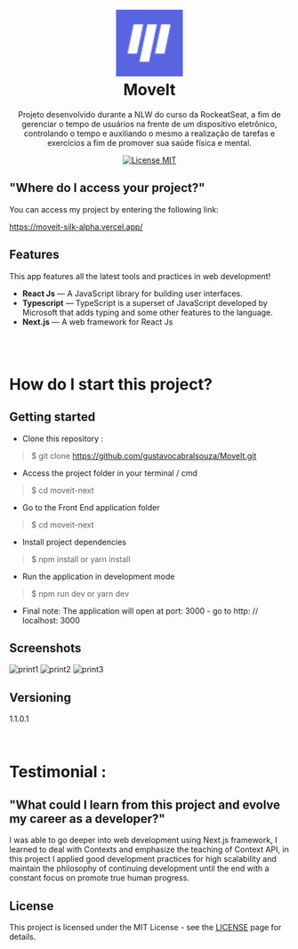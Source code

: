 <h1 align="center">
<br>
    <img src="https://github.com/gustavocabralsouza/MoveIt/blob/master/public/favicon.png" alt="MoveIt" width="120">
  

  
<br>
MoveIt
</h1>

<p align="center">Projeto desenvolvido durante a NLW do curso da RockeatSeat, a fim de gerenciar o tempo de usuários na frente de um dispositivo eletrônico, controlando o tempo e auxiliando o mesmo a realização de tarefas e exercícios a fim de promover sua saúde física e mental.</p>

<p align="center">
  <a href="https://opensource.org/licenses/MIT">
    <img src="https://img.shields.io/badge/License-MIT-blue.svg" alt="License MIT">
  </a>
</p>

## "Where do I access your project?"


You can access my project by entering the following link:

https://moveit-silk-alpha.vercel.app/

## Features
[//]: # (Add the features of your project here:)
This app features all the latest tools and practices in web development!

-  **React Js** — A JavaScript library for building user interfaces.
-  **Typescript** — TypeScript is a superset of JavaScript developed by Microsoft that adds typing and some other features to the language.
-  **Next.js** — A web framework for React Js
<br>


<br>

# How do I start this project?


## Getting started

* Clone this repository :
>    $ git clone https://github.com/gustavocabralsouza/MoveIt.git
* Access the project folder in your terminal / cmd
>    $ cd moveit-next
* Go to the Front End application folder
>    $ cd moveit-next
* Install project dependencies
>    $ npm install or yarn install
* Run the application in development mode
>    $ npm run dev or yarn dev
* Final note: The application will open at port: 3000 - go to http: // localhost: 3000

## Screenshots
![print1](https://user-images.githubusercontent.com/78655626/109403937-1610ce00-7940-11eb-9749-b36e03b43cdd.PNG)
![print2](https://user-images.githubusercontent.com/78655626/109403946-2628ad80-7940-11eb-895e-d6a53f74794b.PNG)
![print3](https://user-images.githubusercontent.com/78655626/109403950-29bc3480-7940-11eb-92a9-cd98a0f39f77.PNG)


## Versioning
 
1.1.0.1
 
<br>

# Testimonial :

## "What could I learn from this project and evolve my career as a developer?"
I was able to go deeper into web development using Next.js framework, I learned to deal with Contexts and emphasize the teaching of Context API, in this project I applied good development practices for high scalability and maintain the philosophy of continuing development until the end with a constant focus on promote true human progress.



## License

This project is licensed under the MIT License - see the [LICENSE](https://opensource.org/licenses/MIT) page for details.